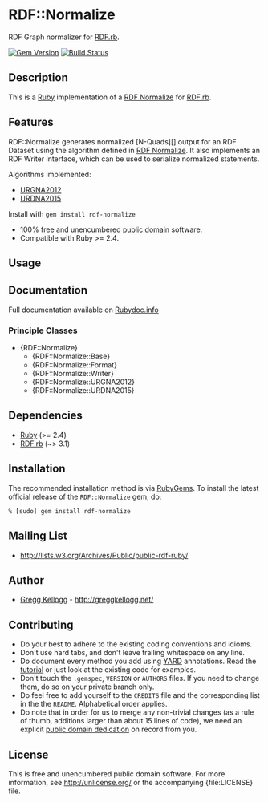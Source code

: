 # RDF::Normalize
RDF Graph normalizer for [RDF.rb][RDF.rb].

[![Gem Version](https://badge.fury.io/rb/rdf-normalize.png)](http://badge.fury.io/rb/rdf-normalize)
[![Build Status](https://secure.travis-ci.org/ruby-rdf/rdf-normalize.png?branch=master)](http://travis-ci.org/ruby-rdf/rdf-normalize)

## Description
This is a [Ruby][] implementation of a [RDF Normalize][] for [RDF.rb][].

## Features
RDF::Normalize generates normalized [N-Quads][] output for an RDF Dataset using the algorithm
defined in [RDF Normalize][]. It also implements an RDF Writer interface, which can be used
to serialize normalized statements.

Algorithms implemented:

* [URGNA2012](http://json-ld.github.io/normalization/spec/index.html#dfn-urgna2012)
* [URDNA2015](http://json-ld.github.io/normalization/spec/index.html#dfn-urdna2015)

Install with `gem install rdf-normalize`

* 100% free and unencumbered [public domain](http://unlicense.org/) software.
* Compatible with  Ruby >= 2.4.

## Usage

## Documentation
Full documentation available on [Rubydoc.info][Normalize doc]

### Principle Classes
* {RDF::Normalize}
  * {RDF::Normalize::Base}
  * {RDF::Normalize::Format}
  * {RDF::Normalize::Writer}
  * {RDF::Normalize::URGNA2012}
  * {RDF::Normalize::URDNA2015}


## Dependencies

* [Ruby](http://ruby-lang.org/) (>= 2.4)
* [RDF.rb](http://rubygems.org/gems/rdf) (~> 3.1)

## Installation

The recommended installation method is via [RubyGems](http://rubygems.org/).
To install the latest official release of the `RDF::Normalize` gem, do:

    % [sudo] gem install rdf-normalize

## Mailing List
* <http://lists.w3.org/Archives/Public/public-rdf-ruby/>

## Author
* [Gregg Kellogg](http://github.com/gkellogg) - <http://greggkellogg.net/>

## Contributing
* Do your best to adhere to the existing coding conventions and idioms.
* Don't use hard tabs, and don't leave trailing whitespace on any line.
* Do document every method you add using [YARD][] annotations. Read the
  [tutorial][YARD-GS] or just look at the existing code for examples.
* Don't touch the `.gemspec`, `VERSION` or `AUTHORS` files. If you need to
  change them, do so on your private branch only.
* Do feel free to add yourself to the `CREDITS` file and the corresponding
  list in the the `README`. Alphabetical order applies.
* Do note that in order for us to merge any non-trivial changes (as a rule
  of thumb, additions larger than about 15 lines of code), we need an
  explicit [public domain dedication][PDD] on record from you.

## License
This is free and unencumbered public domain software. For more information,
see <http://unlicense.org/> or the accompanying {file:LICENSE} file.

[Ruby]:         http://ruby-lang.org/
[RDF]:          http://www.w3.org/RDF/
[YARD]:         http://yardoc.org/
[YARD-GS]:      http://rubydoc.info/docs/yard/file/docs/GettingStarted.md
[PDD]:          http://lists.w3.org/Archives/Public/public-rdf-ruby/2010May/0013.html
[RDF.rb]:       http://rubydoc.info/github/ruby-rdf/rdf-normalize
[N-Triples]:    http://www.w3.org/TR/rdf-testcases/#ntriples
[RDF Normalize]:http://json-ld.github.io/normalization/spec/
[Normalize doc]:http://rubydoc.info/github/ruby-rdf/rdf-normalize/master
